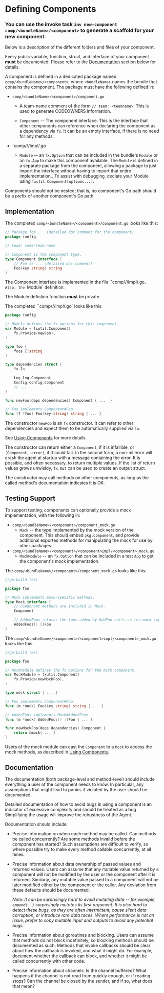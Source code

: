 # Defining Components

### You can use the invoke task `inv new-component comp/<bundleName>/<component>` to generate a scaffold for your new component.

Below is a description of the different folders and files of your component.

Every public variable, function, struct, and interface of your component **must** be documented. Please refer to the [Documentation](#documentation) section below for details.

A component is defined in a dedicated package named `comp/<bundleName>/<component>`, where `<bundleName>` names the bundle that contains the component.
The package must have the following defined in:
  * `comp/<bundleName>/<component>/component.go`
    * A team-name comment of the form `// team: <teamname>`.
      This is used to generate CODEOWNERS information.

    * `Component` -- The component interface.
      This is the interface that other components can reference when declaring the component as a dependency via `fx`.
      It can be an empty interface, if there is no need for any methods.
  * `comp/<bundleName>/<component>/<component>impl/<component>.go      
    * `Module` -- an `fx.Option` that can be included in the bundle's `Module` or an `fx.App` to make this component available. 
      The `Module` is defined in a separate package from the component, allowing a package to just import the interface without having to import that entire implementation..
      To assist with debugging, declare your Module using `fxutil.Component(options...)`.

Components should not be nested; that is, no component's Go path should be a prefix of another component's Go path.

## Implementation

The completed `comp/<bundleName>/<component>/component.go` looks like this:

```go
// Package foo ... (detailed doc comment for the component)
package config

// team: some-team-name

// Component is the component type.
type Component interface {
	// Foo is ... (detailed doc comment)
	Foo(key string) string
}
```

The Component interface is implemented in the file ``comp/<bundleName>/<component>/<component>impl/<component>.go`. Also, the `Module` definition. 

The Module defintion function **must** be private.

The completed ``comp/<bundleName>/<component>/<component>impl/<component>.go` looks like this:


```go
package config

// Module defines the fx options for this component.
var Module = fxutil.Component(
    fx.Provide(newFoo),
)

type foo {
    foos []string
}

type dependencies struct {
    fx.In

    Log log.Component
    Config config.Component
    // ...
}

func newFoo(deps dependencies) Component { ...  }

// Foo implements Component#Foo.
func (f *foo) Foo(key string) string { ... }
```

The constructor `newFoo` is an `fx` constructor. It can refer to other dependencies and expect them to be automatically supplied via `fx`. 

See [Using Components](./usage.md) for more details.

The constructor can return either a `Component`, if it is infallible, or `(Component, error)`, if it could fail.
In the second form, a non-nil error will crash the agent at startup with a message containing the error.
It is possible, and often necessary, to return multiple values.
If the list of return values grows unwieldy, `fx.Out` can be used to create an output struct.

The constructor may call methods on other components, as long as the called method's documentation indicates it is OK.

## Testing Support


To support testing, components can optionally provide a mock implementation, with the following in:
  * `comp/<bundleName>/<component>/component_mock.go`
    * `Mock` -- the type implemented by the mock version of the component.
    This should embed `pkg.Component`, and provide additional exported methods for manipulating the mock for use by other packages.
  * `comp/<bundleName>/<component>/<component>impl/<component>_mock.go`      
    * `MockModule` -- an `fx.Option` that can be included in a test `App` to get the component's mock implementation.


The `comp/<bundleName>/<component>/component_mock.go` looks like this:
```go
//go:build test

package foo

// Mock implements mock-specific methods.
type Mock interface {
    // Component methods are included in Mock.
    Component

    // AddedFoos returns the foos added by AddFoo calls on the mock implementation.
    AddedFoos() []Foo
}
```

The `comp/<bundleName>/<component>/<component>impl/<component>_mock.go` looks like this:
```go
//go:build test

package foo

// MockModule defines the fx options for the mock component.
var MockModule = fxutil.Component(
    fx.Provide(newMockFoo),
)
```

```go
type mock struct { ... }

// Foo implements Component#Foo.
func (m *mock) Foo(key string) string { ... }

// AddedFoos implements Mock#AddedFoos.
func (m *mock) AddedFoos() []Foo { ... }

func newMockFoo(deps dependencies) Component {
    return &mock{ ... }
}
```

Users of the mock module can cast the `Component` to a `Mock` to access the mock methods, as described in [Using Components](./usage.md).


## Documentation

The documentation (both package-level and method-level) should include everything a user of the component needs to know.
In particular, any assumptions that might lead to panics if violated by the user should be documented.

Detailed documentation of how to avoid bugs in using a component is an indicator of excessive complexity and should be treated as a bug.
Simplifying the usage will improve the robustness of the Agent.

Documentation should include:

* Precise information on when each method may be called.
  Can methods be called concurrently?
  Are some methods invalid before the component has started?
  Such assumptions are difficult to verify, so where possible try to make every method callable concurrently, at all times.

* Precise information about data ownership of passed values and returned values.
  Users can assume that any mutable value returned by a component will not be modified by the user or the component after it is returned.
  Similarly, any mutable value passed to a component will not be later modified either by the component or the caller.
  Any deviation from these defaults should be documented.

  _Note: It can be surprisingly hard to avoid mutating data -- for example, `append(..)` surprisingly mutates its first argument.
  It is also hard to detect these bugs, as they are often intermittent, cause silent data corruption, or introduce rare data races.
  Where performance is not an issue, prefer to copy mutable input and outputs to avoid any potential bugs._

* Precise information about goroutines and blocking.
  Users can assume that methods do not block indefinitely, so blocking methods should be documented as such.
  Methods that invoke callbacks should be clear about how the callback is invoked, and what it might do.
  For example, document whether the callback can block, and whether it might be called concurrently with other code.

* Precise information about channels.
  Is the channel buffered?
  What happens if the channel is not read from quickly enough, or if reading stops?
  Can the channel be closed by the sender, and if so, what does that mean?
